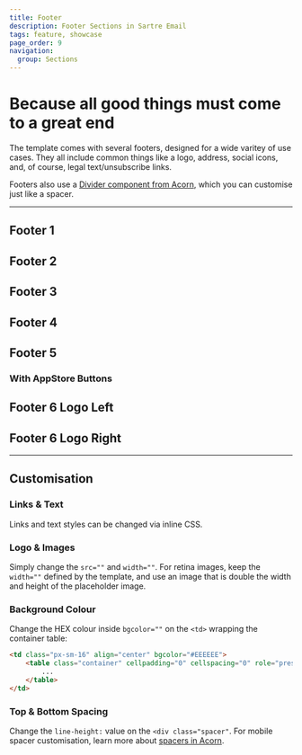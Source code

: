 ```yaml
---
title: Footer
description: Footer Sections in Sartre Email
tags: feature, showcase
page_order: 9
navigation:
  group: Sections
---
```


# Because all good things must come to a great end

The template comes with several footers, designed for a wide varitey of use cases. They all include common things like a logo, address, social icons, and, of course, legal text/unsubscribe links.

Footers also use a [Divider component from Acorn](https://thememountain.github.io/documentation/acorn/components/divider.html), which you can customise just like a spacer.

---

## Footer 1

## Footer 2

## Footer 3

## Footer 4

## Footer 5

### With AppStore Buttons

## Footer 6 Logo Left

## Footer 6 Logo Right

---

## Customisation

### Links & Text

Links and text styles can be changed via inline CSS.

### Logo & Images

Simply change the `src=""` and `width=""`. For retina images, keep the `width=""` defined by the template, and use an image that is double the width and height of the placeholder image.

### Background Colour

Change the HEX colour inside `bgcolor=""` on the `<td>` wrapping the container table:

```html
<td class="px-sm-16" align="center" bgcolor="#EEEEEE">
    <table class="container" cellpadding="0" cellspacing="0" role="presentation" width="600">
        ...
    </table>
</td>
```

### Top & Bottom Spacing

Change the `line-height:` value on the `<div class="spacer"`. For mobile spacer customisation, learn more about [spacers in Acorn](https://thememountain.github.io/documentation/acorn/utilities/spacing.html).

